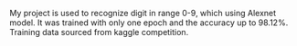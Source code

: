 My project is used to recognize digit in range 0-9, which using Alexnet model. 
It was trained with only one epoch and the accuracy up to 98.12%. 
Training data sourced from kaggle competition.

